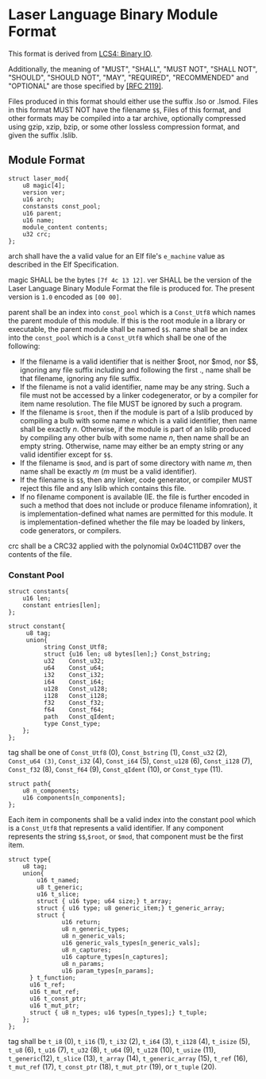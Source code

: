 # Laser Language Binary Module Format

This format is derived from [LCS4: Binary IO](https://lightningcreations.github.io/LCS/publications/LCS4). 

Additionally, the meaning of "MUST", "SHALL", "MUST NOT", "SHALL NOT", "SHOULD", "SHOULD NOT", "MAY", "REQUIRED", "RECOMMENDED" and "OPTIONAL" are those specified by [[RFC 2119]](https://tools.ietf.org/html/rfc2119). 

Files produced in this format should either use the suffix .lso or .lsmod. 
Files in this format MUST NOT have the filename `$$`, 
Files of this format, and other formats may be compiled into a tar archive, optionally compressed using gzip, xzip, bzip, or some other lossless compression format,
 and given the suffix .lslib. 

## Module Format

```
struct laser_mod{
    u8 magic[4];
    version ver;
    u16 arch;
    constansts const_pool;
    u16 parent;
    u16 name;
    module_content contents;
    u32 crc;
};
```

arch shall have the a valid value for an Elf file's `e_machine` value as described in the Elf Specification. 

magic SHALL be the bytes `[7f 4c 13 12]`. ver SHALL be the version of the Laser Language Binary Module Format the file is produced for. 
The present version is `1.0` encoded as `[00 00]`.

parent shall be an index into `const_pool` which is a `Const_Utf8` which names the parent module of this module.
If this is the root module in a library or executable, the parent module shall be named `$$`.
name shall be an index into the `const_pool` which is a `Const_Utf8` which shall be one of the following:
* If the filename is a valid identifier that is neither $root, nor $mod, nor $$, ignoring any file suffix including and following the first ., name shall be that filename, ignoring any file suffix.
* If the filename is not a valid identifier, name may be any string. Such a file must not be accessed by a linker 
 codegenerator, or by a compiler for item name resolution. The file MUST be ignored by such a program. 
* If the filename is `$root`, then if the module is part of a lslib produced by compiling a bulb with some name *n* which is a valid identifier,
 then name shall be exactly *n*. Otherwise, if the module is part of an lslib produced by compiling any other bulb with some name *n*, 
 then name shall be an empty string. Otherwise, name may either be an empty string or any valid identifier except for `$$`.
* If the filename is `$mod`, and is part of some directory with name *m*, then name shall be exactly *m* (*m* must be a valid identifier). 
* If the filename is `$$`, then any linker, code generator, or compiler MUST reject this file and any lslib which contains this file.
* If no filename component is available (IE. the file is further encoded in such a method that does not include or produce filename infomration), 
 it is implementation-defined what names are permitted for this module. It is implementation-defined whether the file may be loaded by linkers,
 code generators, or compilers. 

crc shall be a CRC32 applied with the polynomial 0x04C11DB7 over the contents of the file. 

### Constant Pool

```
struct constants{
    u16 len;
    constant entries[len];
};

struct constant{
     u8 tag;
     union{
          string Const_Utf8;
          struct {u16 len; u8 bytes[len];} Const_bstring;
          u32    Const_u32;
          u64    Const_u64;
          i32    Const_i32;
          i64    Const_i64;
          u128   Const_u128;
          i128   Const_i128;
          f32    Const_f32;
          f64    Const_f64;
          path   Const_qIdent;
          type Const_type;	
    };
};
```

tag shall be one of `Const_Utf8` (0), `Const_bstring` (1), `Const_u32` (2), `Const_u64 (3)`, `Const_i32` (4), `Const_i64` (5),
 `Const_u128` (6), `Const_i128` (7), `Const_f32` (8), `Const_f64` (9), `Const_qIdent` (10), or `Const_type` (11).

```
struct path{
    u8 n_components;
    u16 components[n_components];
};
```

Each item in components shall be a valid index into the constant pool which is a `Const_Utf8` that represents a valid identifier. 
If any component represents the string `$$`,`$root`, or `$mod`, that component must be the first item. 

```
struct type{
    u8 tag;
    union{
        u16 t_named;
        u8 t_generic;
        u16 t_slice;
        struct { u16 type; u64 size;} t_array;
        struct { u16 type; u8 generic_item;} t_generic_array;
        struct {
               u16 return;
               u8 n_generic_types;
               u8 n_generic_vals;
               u16 generic_vals_types[n_generic_vals];
               u8 n_captures;
               u16 capture_types[n_captures];
               u8 n_params;
               u16 param_types[n_params];
      } t_function;
      u16 t_ref;
      u16 t_mut_ref;
      u16 t_const_ptr;
      u16 t_mut_ptr;
      struct { u8 n_types; u16 types[n_types];} t_tuple;
    };
};
```

tag shall be `t_i8` (0), `t_i16` (1), `t_i32` (2), `t_i64` (3), `t_i128` (4), `t_isize` (5), `t_u8` (6), `t_u16` (7),
 `t_u32` (8), `t_u64` (9), `t_u128` (10), `t_usize` (11), `t_generic`(12), `t_slice` (13), `t_array` (14), `t_generic_array` (15), 
 `t_ref` (16), `t_mut_ref` (17), `t_const_ptr` (18), `t_mut_ptr` (19), or `t_tuple` (20). 


  


